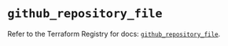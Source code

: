 # `github_repository_file`

Refer to the Terraform Registry for docs: [`github_repository_file`](https://registry.terraform.io/providers/integrations/github/6.3.0/docs/resources/repository_file).
